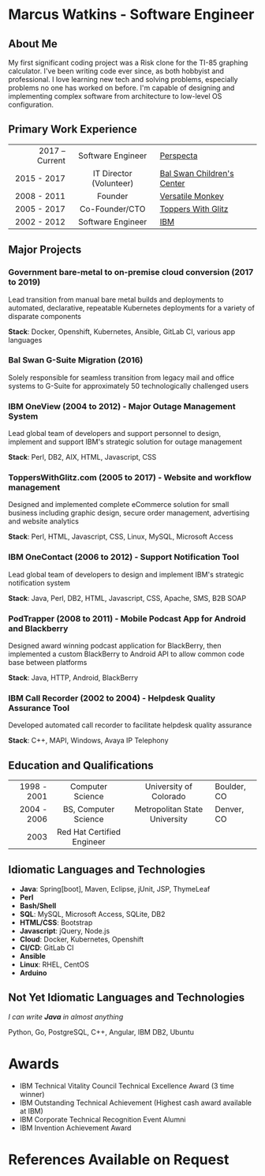 # Marcus Watkins - Software Engineer

## About Me

My first significant coding project was a Risk clone for the TI-85 graphing calculator. I've been writing code ever since, as both hobbyist and professional. I love learning new tech and solving problems, especially problems no one has worked on before. I'm capable of designing and implementing complex software from architecture to low-level OS configuration.

## Primary Work Experience

| | | |
|---:|:---:|---|
|2017 – Current|Software Engineer|[Perspecta](https://perspecta.com/)|
|2015 - 2017|IT Director (Volunteer)|[Bal Swan Children's Center](http://balswan.org/)|
|2008 - 2011|Founder|[Versatile Monkey](http://versatilemonkey.com)|
|2005 - 2017|Co-Founder/CTO|[Toppers With Glitz](http://topperswithglitz.com/)|
|2002 - 2012|Software Engineer|[IBM](http://ibm.com/)|

## Major Projects

### Government bare-metal to on-premise cloud conversion (2017 to 2019)
Lead transition from manual bare metal builds and deployments to automated, declarative, repeatable Kubernetes deployments for a variety of disparate components

**Stack**: Docker, Openshift, Kubernetes, Ansible, GitLab CI, various app languages

### Bal Swan G-Suite Migration (2016)
Solely responsible for seamless transition from legacy mail and office systems to G-Suite for approximately 50 technologically challenged users

### IBM OneView (2004 to 2012) - Major Outage Management System
Lead global team of developers and support personnel to design, implement and support IBM's strategic solution for outage management

**Stack**: Perl, DB2, AIX, HTML, Javascript, CSS

### ToppersWithGlitz<span></span>.com (2005 to 2017) - Website and workflow management
Designed and implemented complete eCommerce solution for small business including graphic design, secure order management, advertising and website analytics

**Stack**: Perl, HTML, Javascript, CSS, Linux, MySQL, Microsoft Access

### IBM OneContact (2006 to 2012) - Support Notification Tool
Lead global team of developers to design and implement IBM's strategic notification system

**Stack**: Java, Perl, DB2, HTML, Javascript, CSS, Apache, SMS, B2B SOAP

### PodTrapper (2008 to 2011) - Mobile Podcast App for Android and Blackberry
    
Designed award winning podcast application for BlackBerry, then implemented a custom BlackBerry to Android API to allow common code base between platforms

**Stack**: Java, HTTP, Android, BlackBerry

### IBM Call Recorder (2002 to 2004) - Helpdesk Quality Assurance Tool
Developed automated call recorder to facilitate helpdesk quality assurance

**Stack**: C++, MAPI, Windows, Avaya IP Telephony

## Education and Qualifications

| | | | |
|-:|:-:|:-:|-|
|1998 - 2001|Computer Science|University of Colorado|Boulder, CO|
|2004 - 2006|BS, Computer Science|Metropolitan State University|Denver, CO|
|2003|Red Hat Certified Engineer|

## Idiomatic Languages and Technologies

* **Java**: Spring[boot], Maven, Eclipse, jUnit, JSP, ThymeLeaf
* **Perl**
* **Bash/Shell**
* **SQL**: MySQL, Microsoft Access, SQLite, DB2
* **HTML/CSS**: Bootstrap
* **Javascript**: jQuery, Node.js
* **Cloud**: Docker, Kubernetes, Openshift
* **CI/CD**: GitLab CI
* **Ansible**
* **Linux**: RHEL, CentOS
* **Arduino**

## Not Yet Idiomatic Languages and Technologies

_I can write **Java** in almost anything_

Python, Go, PostgreSQL, C++, Angular, IBM DB2, Ubuntu

# Awards

* IBM Technical Vitality Council Technical Excellence Award (3 time winner)
* IBM Outstanding Technical Achievement (Highest cash award available at IBM)
* IBM Corporate Technical Recognition Event Alumni
* IBM Invention Achievement Award

# References Available on Request
